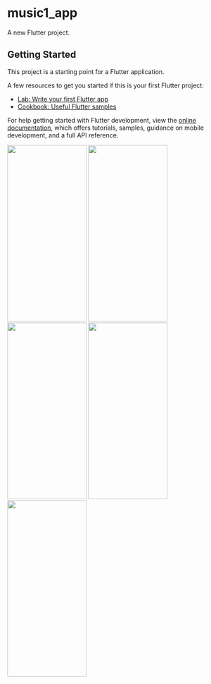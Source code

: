 # music1_app

A new Flutter project.

## Getting Started

This project is a starting point for a Flutter application.

A few resources to get you started if this is your first Flutter project:

- [Lab: Write your first Flutter app](https://docs.flutter.dev/get-started/codelab)
- [Cookbook: Useful Flutter samples](https://docs.flutter.dev/cookbook)

For help getting started with Flutter development, view the
[online documentation](https://docs.flutter.dev/), which offers tutorials,
samples, guidance on mobile development, and a full API reference.


<p> 
<img src ="https://github.com/vkachhadiya25/media_booster/assets/131163362/d715852d-651a-487c-b185-3bbfe934adc7" height = "400" width = "180" >
  <img src = "https://github.com/vkachhadiya25/media_booster/assets/131163362/e195e91e-955d-4621-bb66-1f2be2b148ff" height = "400" width = "180">
<img src = "https://github.com/vkachhadiya25/media_booster/assets/131163362/dbef875f-fe8a-4169-92f9-b1300f3f634d" height = "400" width = "180">
  <img src = "https://github.com/vkachhadiya25/media_booster/assets/131163362/49a6a3db-3acd-4404-a923-850313790278" height = "400" width = "180">
    <img src = "https://github.com/vkachhadiya25/media_booster/assets/131163362/17b4e849-428b-48b0-bc6a-dcf9f28f1d93" height = "400" width = "180">
</p>
